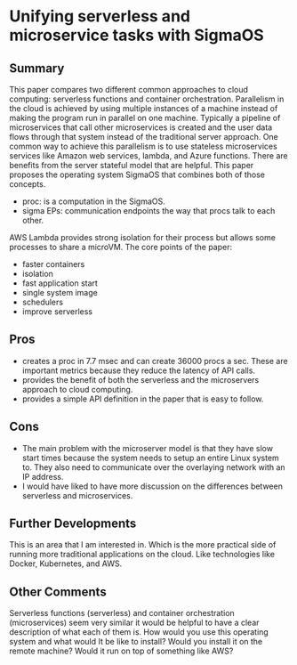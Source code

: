 # Unifying serverless and microservice tasks with SigmaOS
## Summary
This paper compares two different common approaches to cloud computing: serverless functions and container orchestration.
Parallelism in the cloud is achieved by using multiple instances of a machine instead of making the program run in parallel on one machine.
Typically a pipeline of microservices that call other microservices is created and the user data flows through that system instead of the traditional server approach.
One common way to achieve this parallelism is to use stateless microservices services like Amazon web services, lambda, and Azure functions.
There are benefits from the server stateful model that are helpful.
This paper proposes the operating system SigmaOS that combines both of those concepts.

- proc: is a computation in the SigmaOS.
- sigma EPs: communication endpoints the way that procs talk to each other.

AWS Lambda provides strong isolation for their process but allows some processes to share a microVM.
The core points of the paper:
- faster containers
- isolation
- fast application start
- single system image
- schedulers
- improve serverless

## Pros
- creates a proc in 7.7 msec and can create 36000 procs a sec.
These are important metrics because they reduce the latency of API calls.
- provides the benefit of both the serverless and the microservers approach to cloud computing.
- provides a simple API definition in the paper that is easy to follow.

## Cons
- The main problem with the microserver model is that they have slow start times because the system needs to setup an entire Linux system to. They also need to communicate over the overlaying network with an IP address.
- I would have liked to have more discussion on the differences between serverless and microservices.

## Further Developments
This is an area that I am interested in.
Which is the more practical side of running more traditional applications on the cloud.
Like technologies like Docker, Kubernetes, and AWS.

## Other Comments
Serverless functions (serverless) and container orchestration (microservices) seem very similar it would be helpful to have a clear description of what each of them is.
How would you use this operating system and what would It be like to install?
Would you install it on the remote machine? Would it run on top of something like AWS?
